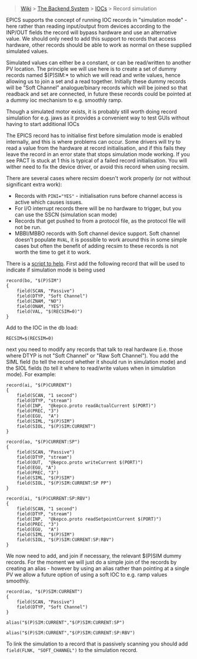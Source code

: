 > [Wiki](Home) > [The Backend System](The-Backend-System) > [IOCs](IOCs) > Record simulation

EPICS supports the concept of running IOC records in "simulation mode" - here rather than reading input/output from devices 
according to the INP/OUT fields the record will bypass hardware and use an alternative value. We should only need to add this support to records that access hardware, other records should be able to work as normal on these supplied simulated values.

Simulated values can either be a constant, or can be read/written to another PV location. The principle we will use here is to create a set of dummy records named $(P)SIM:* to which we will read and write values, hence allowing us to join a set and a read together. Initially these dummy records will be "Soft Channel" analogue/binary records which will be joined so that readback and set are connected, in future these records could be pointed at a dummy ioc mechanism to e.g. smoothly ramp. 

Though a simulated motor exists, it is probably still worth doing record simulation for e.g. jaws as it provides a convenient way to test GUIs without having to start additional IOCs

The EPICS record has to initialise first before simulation mode is enabled internally, and this is where problems can occur. Some drivers will try to read a value from the hardware at record initialisation, and if this fails they leave the record in an error state that stops simulation mode working. If you see PACT is stuck at 1 this is typical of a failed record initialisation. You will wither need to fix the device driver, or avoid this record when using recsim. 
  
There are several cases where recsim doesn't work properly (or not without significant extra work):
- Records with `PINI="YES"` - initialisation runs before channel access is active which causes issues.
- For I/O interrupt records there will be no hardware to trigger, but you can use the SSCN (simulation scan mode)
- Records that get pushed to from a protocol file, as the protocol file will not be run. 
- MBBI/MBBO records with Soft channel device support. Soft channel doesn't populate `RVAL`, it is possible to work around this in some simple cases but often the benefit of adding recsim to these records is not worth the time to get it to work.

There is a [script to help](Add-sim-records-script).
First add the following record that will be used to indicate if simulation mode is being used

```
record(bo, "$(P)SIM") 
{
    field(SCAN, "Passive")
    field(DTYP, "Soft Channel")
    field(ZNAM, "NO")
    field(ONAM, "YES")
    field(VAL, "$(RECSIM=0)")
}
```

Add to the IOC in the db load:

```
RECSIM=$(RECSIM=0)
```


next you need to modify any records that talk to real hardware (i.e. those where DTYP is not "Soft Channel" or "Raw Soft Channel"). You add the SIML field (to tell the record whether it should run in simulation mode) and the SIOL fields (to tell it where to read/write values when in simulation mode). For example:
 
```
record(ai, "$(P)CURRENT") 
{
    field(SCAN, "1 second")
    field(DTYP, "stream")
    field(INP,  "@kepco.proto readActualCurrent $(PORT)")
    field(PREC, "3")
    field(EGU,  "A")
    field(SIML, "$(P)SIM")
    field(SIOL, "$(P)SIM:CURRENT")
}

record(ao, "$(P)CURRENT:SP") 
{
    field(SCAN, "Passive")
    field(DTYP, "stream")
    field(OUT,  "@kepco.proto writeCurrent $(PORT)")
    field(EGU, "A")
    field(PREC, "3")
    field(SIML, "$(P)SIM")
    field(SIOL, "$(P)SIM:CURRENT:SP PP")
}

record(ai, "$(P)CURRENT:SP:RBV") 
{
    field(SCAN, "1 second")
    field(DTYP, "stream")
    field(INP,  "@kepco.proto readSetpointCurrent $(PORT)")
    field(PREC, "3")
    field(EGU,  "A")
    field(SIML, "$(P)SIM")
    field(SIOL, "$(P)SIM:CURRENT:SP:RBV")
}
```



We now need to add, and join if necessary, the relevant $(P)SIM dummy records. For the moment we will just do a simple join of the records by creating an alias - however by using an alias rather than pointing at a single PV we allow a future option of using a soft IOC to e.g. ramp values smoothly. 

```
record(ao, "$(P)SIM:CURRENT") 
{
    field(SCAN, "Passive")
    field(DTYP, "Soft Channel")
}

alias("$(P)SIM:CURRENT","$(P)SIM:CURRENT:SP")

alias("$(P)SIM:CURRENT","$(P)SIM:CURRENT:SP:RBV")
```

To link the simulation to a record that is passively scanning you should add `field(FLNK, "SOFT_CHANNEL")` to the simulation record.
